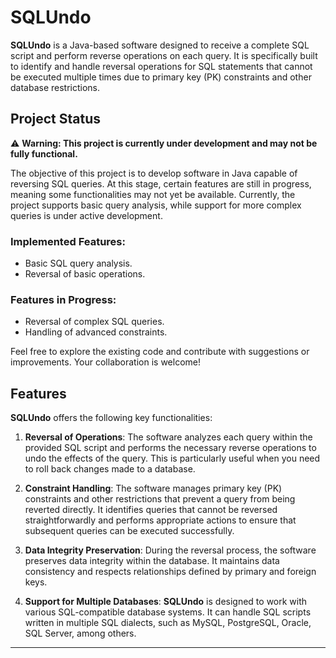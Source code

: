 # SQLUndo

**SQLUndo** is a Java-based software designed to receive a complete SQL script and perform reverse operations on each query. It is specifically built to identify and handle reversal operations for SQL statements that cannot be executed multiple times due to primary key (PK) constraints and other database restrictions.

## Project Status

⚠️ **Warning: This project is currently under development and may not be fully functional.**

The objective of this project is to develop software in Java capable of reversing SQL queries. At this stage, certain features are still in progress, meaning some functionalities may not yet be available. Currently, the project supports basic query analysis, while support for more complex queries is under active development.

### Implemented Features:
- Basic SQL query analysis.
- Reversal of basic operations.

### Features in Progress:
- Reversal of complex SQL queries.
- Handling of advanced constraints.

Feel free to explore the existing code and contribute with suggestions or improvements. Your collaboration is welcome!

## Features

**SQLUndo** offers the following key functionalities:

1. **Reversal of Operations**: The software analyzes each query within the provided SQL script and performs the necessary reverse operations to undo the effects of the query. This is particularly useful when you need to roll back changes made to a database.

2. **Constraint Handling**: The software manages primary key (PK) constraints and other restrictions that prevent a query from being reverted directly. It identifies queries that cannot be reversed straightforwardly and performs appropriate actions to ensure that subsequent queries can be executed successfully.

3. **Data Integrity Preservation**: During the reversal process, the software preserves data integrity within the database. It maintains data consistency and respects relationships defined by primary and foreign keys.

4. **Support for Multiple Databases**: **SQLUndo** is designed to work with various SQL-compatible database systems. It can handle SQL scripts written in multiple SQL dialects, such as MySQL, PostgreSQL, Oracle, SQL Server, among others.

---
